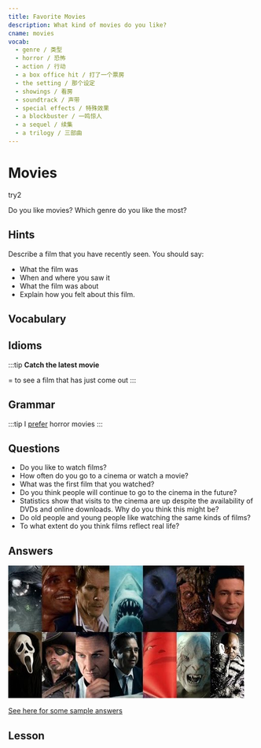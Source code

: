 ```yaml
---
title: Favorite Movies
description: What kind of movies do you like?
cname: movies
vocab:
  - genre / 类型
  - horror / 恐怖
  - action / 行动
  - a box office hit / 打了一个票房
  - the setting / 那个设定
  - showings / 看房
  - soundtrack / 声带
  - special effects / 特殊效果
  - a blockbuster / 一鸣惊人
  - a sequel / 续集
  - a trilogy / 三部曲
---
```

# Movies

<banner imgPath='../images/movies.jpg'></banner>
try2

Do you like movies?
Which genre do you like the most?

## Hints
Describe a film that you have recently seen. You should say:
- What the film was
- When and where you saw it
- What the film was about
- Explain how you felt about this film.

## Vocabulary

<vocab-box></vocab-box>

## Idioms

:::tip
**Catch the latest movie**

= to see a film that has just come out
:::


## Grammar

:::tip
I [prefer](../grammar/prefer.md) horror movies
:::

## Questions

- Do you like to watch films?
- How often do you go to a cinema or watch a movie?
- What was the first film that you watched?
- Do you think people will continue to go to the cinema in the future?
- Statistics show that visits to the cinema are up despite the availability of DVDs and online downloads. Why do you think this might be?
- Do old people and young people like watching the same kinds of films?
- To what extent do you think films reflect real life?


## Answers

![movies1](../assets/movies/cover.jpg)

[See here for some sample answers](movies-answers.md)

## Lesson

<qrfooter></qrfooter>
